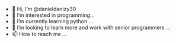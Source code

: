 - 👋 Hi, I’m @danieldanizy30
- 👀 I’m interested in programming...
- 🌱 I’m currently learning python ...
- 💞️ I’m looking to learn more and work with senior programmers ...
- 📫 How to reach me ...

<!---
danieldanizy30/danieldanizy30 is a ✨ special ✨ repository because its `README.md` (this file) appears on your GitHub profile.
You can click the Preview link to take a look at your changes.
--->
